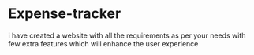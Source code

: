# Expense-tracker
i have created a website with all the requirements as per your needs with few extra features which will enhance the user experience
